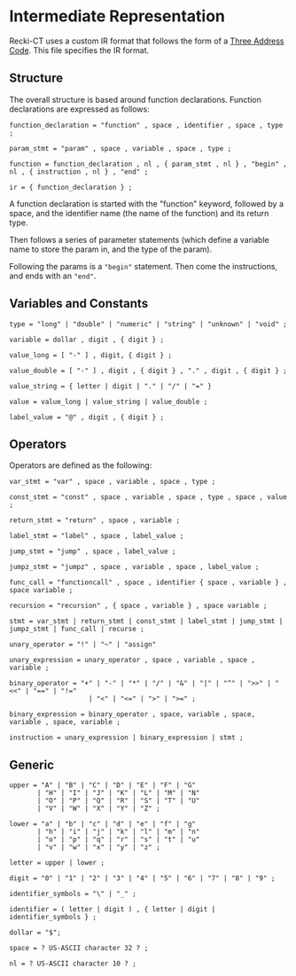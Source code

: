<!--
 * Copyright 2014 Google Inc. All rights reserved.
 *
 * Licensed under the Apache License, Version 2.0 (the "License");
 * you may not use this file except in compliance with the License.
 * You may obtain a copy of the License at
 *
 *     http://www.apache.org/licenses/LICENSE-2.0
 *
 * Unless required by applicable law or agreed to in writing, software
 * distributed under the License is distributed on an "AS IS" BASIS,
 * WITHOUT WARRANTIES OR CONDITIONS OF ANY KIND, either express or implied.
 * See the License for the specific language governing permissions and
 * limitations under the License.
 *
 * @copyright 2014 Google Inc. All rights reserved
 * @license http://www.apache.org/licenses/LICENSE-2.0.txt Apache-2.0
-->

Intermediate Representation
===========================

Recki-CT uses a custom IR format that follows the form of a [Three Address Code](http://en.wikipedia.org/wiki/Three_address_code). This file specifies the IR format.

## Structure

The overall structure is based around function declarations. Function declarations are expressed as follows:

    function_declaration = "function" , space , identifier , space , type ;

    param_stmt = "param" , space , variable , space , type ;

    function = function_declaration , nl , { param_stmt , nl } , "begin" , nl , { instruction , nl } , "end" ;

    ir = { function_declaration } ;

A function declaration is started with the "function" keyword, followed by a space, and the identifier name (the name of the function) and its return type.

Then follows a series of parameter statements (which define a variable name to store the param in, and the type of the param).

Following the params is a `"begin"` statement. Then come the instructions, and ends with an `"end"`.

## Variables and Constants

    type = "long" | "double" | "numeric" | "string" | "unknown" | "void" ;

    variable = dollar , digit , { digit } ;

    value_long = [ "-" ] , digit, { digit } ;

    value_double = [ "-" ] , digit , { digit } , "." , digit , { digit } ;

    value_string = { letter | digit | "." | "/" | "=" }

    value = value_long | value_string | value_double ;

    label_value = "@" , digit , { digit } ;

## Operators

Operators are defined as the following:

    var_stmt = "var" , space , variable , space , type ; 

    const_stmt = "const" , space , variable , space , type , space , value ;

    return_stmt = "return" , space , variable ;

    label_stmt = "label" , space , label_value ;

    jump_stmt = "jump" , space , label_value ;

    jumpz_stmt = "jumpz" , space , variable , space , label_value ;

    func_call = "functioncall" , space , identifier { space , variable } , space variable ;

    recursion = "recursion" , { space , variable } , space variable ;

    stmt = var_stmt | return_stmt | const_stmt | label_stmt | jump_stmt | jumpz_stmt | func_call | recurse ;

    unary_operator = "!" | "~" | "assign" 

    unary_expression = unary_operator , space , variable , space , variable ;

    binary_operator = "+" | "-" | "*" | "/" | "&" | "|" | "^" | ">>" | "<<" | "==" | "!="
                        | "<" | "<=" | ">" | ">=" ;

    binary_expression = binary_operator , space, variable , space, variable , space, variable ;

    instruction = unary_expression | binary_expression | stmt ;

## Generic

    upper = "A" | "B" | "C" | "D" | "E" | "F" | "G"
           | "H" | "I" | "J" | "K" | "L" | "M" | "N"
           | "O" | "P" | "Q" | "R" | "S" | "T" | "U"
           | "V" | "W" | "X" | "Y" | "Z" ;

    lower = "a" | "b" | "c" | "d" | "e" | "f" | "g"
           | "h" | "i" | "j" | "k" | "l" | "m" | "n"
           | "o" | "p" | "q" | "r" | "s" | "t" | "u"
           | "v" | "w" | "x" | "y" | "z" ;

    letter = upper | lower ;

    digit = "0" | "1" | "2" | "3" | "4" | "5" | "6" | "7" | "8" | "9" ;

    identifier_symbols = "\" | "_" ;

    identifier = ( letter | digit ) , { letter | digit | identifier_symbols } ;

    dollar = "$";

    space = ? US-ASCII character 32 ? ;

    nl = ? US-ASCII character 10 ? ;